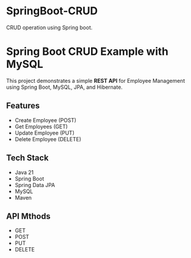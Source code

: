 # SpringBoot-CRUD
CRUD operation using Spring boot.

# Spring Boot CRUD Example with MySQL

This project demonstrates a simple **REST API** for Employee Management using Spring Boot, MySQL, JPA, and Hibernate.

## Features
- Create Employee (POST)
- Get Employees (GET)
- Update Employee (PUT)
- Delete Employee (DELETE)

## Tech Stack
- Java 21
- Spring Boot
- Spring Data JPA
- MySQL
- Maven

## API Mthods
- GET
- POST
- PUT
- DELETE

